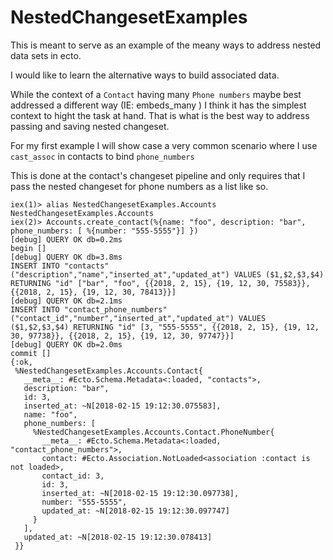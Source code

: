 # NestedChangesetExamples

This is meant to serve as an example of the meany ways to address nested data sets in ecto.

I would like to learn the alternative ways to build associated data.

While the context of a `Contact` having many `Phone numbers` maybe best addressed a different way
(IE: embeds_many ) I think it has the simplest context to hight the task at hand. That is what is the best way to address passing and saving nested changeset.

For my first example I will show case a very common scenario where I use `cast_assoc` in contacts to bind `phone_numbers`

This is done at the contact's changeset pipeline and only requires that I pass the nested changeset for phone numbers as a list like so.


```
iex(1)> alias NestedChangesetExamples.Accounts
NestedChangesetExamples.Accounts
iex(2)> Accounts.create_contact(%{name: "foo", description: "bar", phone_numbers: [ %{number: "555-5555"}] })
[debug] QUERY OK db=0.2ms
begin []
[debug] QUERY OK db=3.8ms
INSERT INTO "contacts" ("description","name","inserted_at","updated_at") VALUES ($1,$2,$3,$4) RETURNING "id" ["bar", "foo", {{2018, 2, 15}, {19, 12, 30, 75583}}, {{2018, 2, 15}, {19, 12, 30, 78413}}]
[debug] QUERY OK db=2.1ms
INSERT INTO "contact_phone_numbers" ("contact_id","number","inserted_at","updated_at") VALUES ($1,$2,$3,$4) RETURNING "id" [3, "555-5555", {{2018, 2, 15}, {19, 12, 30, 97738}}, {{2018, 2, 15}, {19, 12, 30, 97747}}]
[debug] QUERY OK db=2.0ms
commit []
{:ok,
 %NestedChangesetExamples.Accounts.Contact{
   __meta__: #Ecto.Schema.Metadata<:loaded, "contacts">,
   description: "bar",
   id: 3,
   inserted_at: ~N[2018-02-15 19:12:30.075583],
   name: "foo",
   phone_numbers: [
     %NestedChangesetExamples.Accounts.Contact.PhoneNumber{
       __meta__: #Ecto.Schema.Metadata<:loaded, "contact_phone_numbers">,
       contact: #Ecto.Association.NotLoaded<association :contact is not loaded>,
       contact_id: 3,
       id: 3,
       inserted_at: ~N[2018-02-15 19:12:30.097738],
       number: "555-5555",
       updated_at: ~N[2018-02-15 19:12:30.097747]
     }
   ],
   updated_at: ~N[2018-02-15 19:12:30.078413]
 }}
```
